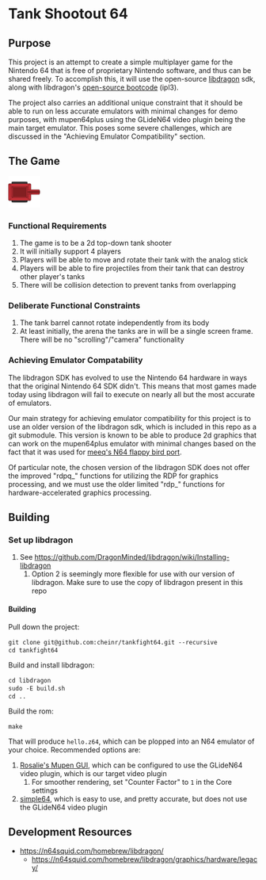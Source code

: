 # Tank Shootout 64

## Purpose
This project is an attempt to create a simple multiplayer game for the Nintendo
64 that is free of proprietary Nintendo software, and thus can be shared freely. To
accomplish this, it will use the open-source [libdragon](https://github.com/DragonMinded/libdragon) sdk,
along with libdragon's [open-source bootcode](https://github.com/DragonMinded/libdragon/tree/trunk/boot) (ipl3).

The project also carries an additional unique constraint that it should be
able to run on less accurate emulators with minimal changes for demo purposes,
with mupen64plus using the GLideN64 video plugin being the main target emulator.
This poses some severe challenges, which are discussed in the "Achieving Emulator Compatibility"
section.

## The Game

<p align="left">
  <img src="src/images/redtank64.png">
</p>


### Functional Requirements

1. The game is to be a 2d top-down tank shooter
2. It will initially support 4 players
3. Players will be able to move and rotate their tank with the analog stick
4. Players will be able to fire projectiles from their tank that can destroy other player's tanks
5. There will be collision detection to prevent tanks from overlapping
 
### Deliberate Functional Constraints

1. The tank barrel cannot rotate independently from its body
2. At least initially, the arena the tanks are in will be a single screen frame. There will be no "scrolling"/"camera" functionality


### Achieving Emulator Compatability

The libdragon SDK has evolved to use the Nintendo 64 hardware in ways that the original
Nintendo 64 SDK didn't. This means that most games made today using libdragon will fail
to execute on nearly all but the most accurate of emulators.

Our main strategy for achieving emulator compatibility for this project is to use an older
version of the libdragon sdk, which is included in this repo as a git submodule. This version
is known to be able to produce 2d graphics that can work on the mupen64plus emulator with minimal
changes based on the fact that it was used for [meeq's N64 flappy bird port](https://github.com/meeq/FlappyBird-N64).

Of particular note, the chosen version of the libdragon SDK does not offer the improved "rdpq_"
functions for utilizing the RDP for graphics processing, and we must use the older limited "rdp_"
functions for hardware-accelerated graphics processing.

## Building

### Set up libdragon
1. See https://github.com/DragonMinded/libdragon/wiki/Installing-libdragon
    1. Option 2 is seemingly more flexible for use with our version of libdragon. Make sure to use the copy of libdragon present in this repo


#### Building

Pull down the project:
```
git clone git@github.com:cheinr/tankfight64.git --recursive
cd tankfight64
```

Build and install libdragon:
```
cd libdragon
sudo -E build.sh
cd ..
```

Build the rom:
```
make
```

That will produce `hello.z64`, which can be plopped into an N64 emulator of your choice. Recommended options are:

1. [Rosalie's Mupen GUI](https://github.com/Rosalie241/RMG), which can be configured to use the GLideN64 video plugin, which is our target video plugin
    1. For smoother rendering, set "Counter Factor" to `1` in the Core settings 
3. [simple64](https://simple64.github.io/), which is easy to use, and pretty accurate, but does not use the GLideN64 video plugin

## Development Resources
- https://n64squid.com/homebrew/libdragon/
    - https://n64squid.com/homebrew/libdragon/graphics/hardware/legacy/



